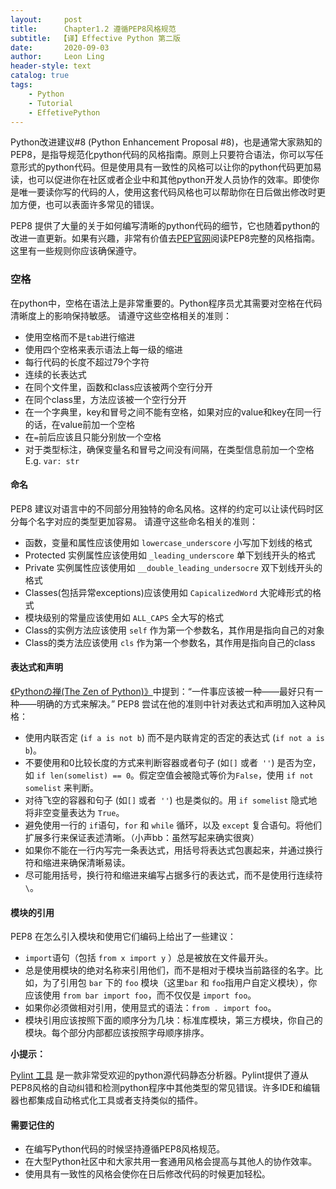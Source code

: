 ```yaml
---
layout:     post
title:      Chapter1.2 遵循PEP8风格规范
subtitle:  【译】Effective Python 第二版
date:       2020-09-03
author:     Leon Ling
header-style: text
catalog: true
tags:
    - Python
    - Tutorial
    - EffetivePython
---
```


Python改进建议#8 (Python Enhancement Proposal #8)，也是通常大家熟知的PEP8，是指导规范化python代码的风格指南。原则上只要符合语法，你可以写任意形式的python代码。但是使用具有一致性的风格可以让你的python代码更加易读，也可以促进你在社区或者企业中和其他python开发人员协作的效率。即使你是唯一要读你写的代码的人，使用这套代码风格也可以帮助你在日后做出修改时更加方便，也可以表面许多常见的错误。

PEP8 提供了大量的关于如何编写清晰的python代码的细节，它也随着python的改进一直更新。如果有兴趣，非常有价值去[PEP官网](https://www.python.org/dev/peps/pep-0008/)阅读PEP8完整的风格指南。这里有一些规则你应该确保遵守。

### 空格

在python中，空格在语法上是非常重要的。Python程序员尤其需要对空格在代码清晰度上的影响保持敏感。
请遵守这些空格相关的准则：

* 使用空格而不是`tab`进行缩进
* 使用四个空格来表示语法上每一级的缩进
* 每行代码的长度不超过79个字符
* 连续的长表达式
* 在同个文件里，函数和class应该被两个空行分开
* 在同个class里，方法应该被一个空行分开
* 在一个字典里，key和冒号之间不能有空格，如果对应的value和key在同一行的话，在value前加一个空格
* 在`=`前后应该且只能分别放一个空格
* 对于类型标注，确保变量名和冒号之间没有间隔，在类型信息前加一个空格    E.g. `var: str`

#### 命名

PEP8 建议对语言中的不同部分用独特的命名风格。这样的约定可以让读代码时区分每个名字对应的类型更加容易。
请遵守这些命名相关的准则：

* 函数，变量和属性应该使用如 `lowercase_underscore` 小写加下划线的格式
* Protected 实例属性应该使用如 `_leading_underscore` 单下划线开头的格式
* Private 实例属性应该使用如 `__double_leading_undersocre` 双下划线开头的格式
* Classes(包括异常exceptions)应该使用如 `CapicalizedWord` 大驼峰形式的格式
* 模块级别的常量应该使用如 `ALL_CAPS` 全大写的格式
* Class的实例方法应该使用 `self` 作为第一个参数名，其作用是指向自己的对象
* Class的类方法应该使用 `cls` 作为第一个参数名，其作用是指向自己的class

#### 表达式和声明

[《Pythonの禅(The Zen of Python)》](https://www.python.org/dev/peps/pep-0020/)中提到：“一件事应该被一种——最好只有一种——明确的方式来解决。” 
PEP8 尝试在他的准则中针对表达式和声明加入这种风格：

* 使用内联否定 (`if a is not b`) 而不是内联肯定的否定的表达式 (`if not a is b`)。
* 不要使用和0比较长度的方式来判断容器或者句子 (如`[]` 或者` ''`) 是否为空，如 `if len(somelist) == 0`。假定空值会被隐式等价为`False`，使用 `if not somelist` 来判断。
* 对待飞空的容器和句子 (如`[]` 或者` ''`) 也是类似的。用 `if somelist` 隐式地将非空变量表达为 `True`。
* 避免使用一行的 `if`语句，`for` 和 `while` 循环，以及 `except` 复合语句。将他们扩展多行来保证表述清晰。（小声bb：虽然写起来确实很爽）
* 如果你不能在一行内写完一条表达式，用括号将表达式包裹起来，并通过换行符和缩进来确保清晰易读。
* 尽可能用括号，换行符和缩进来编写占据多行的表达式，而不是使用行连续符 `\`。

#### 模块的引用

PEP8 在怎么引入模块和使用它们编码上给出了一些建议：

* `import`语句（包括 `from x import y` ）总是被放在文件最开头。
* 总是使用模块的绝对名称来引用他们，而不是相对于模块当前路径的名字。比如，为了引用包 `bar` 下的 `foo` 模块（这里`bar` 和 `foo`指用户自定义模块），你应该使用 `from bar import foo`，而不仅仅是  `import foo`。
* 如果你必须做相对引用，使用显式的语法：`from . import foo`。
* 模块引用应该按照下面的顺序分为几块：标准库模块，第三方模块，你自己的模块。每个部分内部都应该按照字母顺序排序。

**小提示：**

[Pylint 工具](https://www.pylint.org) 是一款非常受欢迎的python源代码静态分析器。Pylint提供了遵从PEP8风格的自动纠错和检测python程序中其他类型的常见错误。许多IDE和编辑器也都集成自动格式化工具或者支持类似的插件。

#### 需要记住的

* 在编写Python代码的时候坚持遵循PEP8风格规范。
* 在大型Python社区中和大家共用一套通用风格会提高与其他人的协作效率。
* 使用具有一致性的风格会使你在日后修改代码的时候更加轻松。